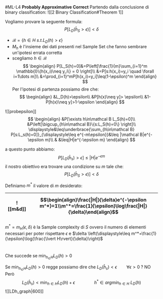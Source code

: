 #ML-L4
**Probably Approximative Correct**
                                                                                                                                                                                                                                                                                                                                                                                                                                                                                                                                Partendo dalla conclusione di binary classification:
![[2 Binary Classification#Theorem 1]]

Vogliamo provare la seguente formula:
$$P[L_D(\hat h_S>\epsilon)]< \delta$$

                                                                                                                                                                                                                                                                                                                                                                                                                                                                                       
- $\mathcal B=\{h\in H\ s.t. L_D(h)>\epsilon\}$ 
- $M_h$ è  l'insieme dei dati presenti nel Sample Set che fanno sembrare un'ipotesi errata corretta
- scegliamo $h\in \mathcal B$ 
$$
\begin{align}
P[L_S(h)=0]&=P\left[\frac{1}{m}\sum_{i=1}^m \mathbb{I}\{h(x_i)\neq y_i\} = 0 \right]\\
&=P[s:h(x_i)=y_i \quad \forall i=1\dots m]\\
&=\prod_{i=1}^mP[h(x_i)=y_i]\leq(1-\epsilon)^m
\end{align}
$$
Per l'ipotesi di partenza possiamo dire che:
$$
\begin{align}
&L_D(h)>\epsilon\\
&P[h(x)\neq y]> \epsilon\\
&1-P[h(x)\neq y]>1-\epsilon
\end{align}
$$

![[probepsilon]]
$$
\begin{align}
&P[\exists h\in\mathcal B L_S(h)=0]\\
&P\left[\bigcup_{h\in\mathcal B}\{s:L_S(h)=0\} \right]\\
\displaystyle&\leq\underbrace{\sum_{h\in\mathcal B} P[s:L_s(h)=0]}_{\displaystyle\leq e^{-m\epsilon}}&\leq |\mathcal B|e^{-\epsilon m}\\
& &\leq|H|e^{-\epsilon m}
\end{align}
$$

a questo punto abbiamo:
$$P[L_D(\hat h_s)>\epsilon]\leq|H|e^{-\epsilon m}$$
il nostro obiettivo era trovare una condizione su $m$ tale che:
$$P[L_D(\hat h_S>\epsilon)]< \delta$$

Definiamo $m^*$  il valore di $m$ desiderato:

| ![[m&d]] | $$\begin{align}\frac{\|H\|}{\delta}e^{-\epsilon m^*}=1\\m^*=\frac{1}{\epsilon}\log\frac{\|H\|}{\delta}\end{align}$$ |
| -------- | ------------------------------------------------------------------------------------------------------------------- |
$m^*=m_H(\epsilon,\delta)$ è la Sample complexity di $S$ ovvero il numero di elementi necessari per poter rispettare $\epsilon$ e $\delta \left(\displaystyle\leq m^*=\frac{1}{\epsilon}\log(\frac{\lvert H\rvert}{\delta}\right)$

# 

Che succede se $\min_{h_\in H}L_D(h)>0$ 

Se $\min_{h_\in H}L_D(h)>0$ regge possiamo dire che $L_D(\hat h_s)<\epsilon\qquad \forall\epsilon>0$ ? NO
Però
$$
L_D(\hat h_s)<\min_{h\in H} L_D(h)+\epsilon\qquad \qquad h^* \in argmin_{h\in H}\  L_D(h)
$$
![[LDh_graph|600]]
